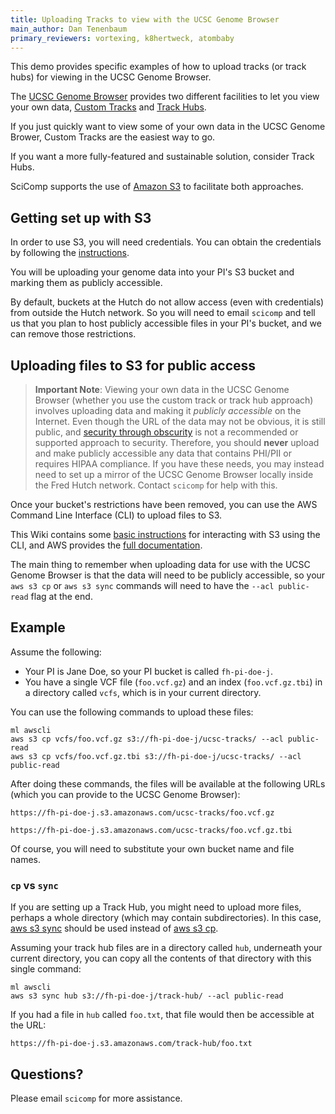 ```yaml
---
title: Uploading Tracks to view with the UCSC Genome Browser
main_author: Dan Tenenbaum
primary_reviewers: vortexing, k8hertweck, atombaby
---
```


This demo provides specific examples of how to upload tracks (or track hubs) for viewing in the UCSC Genome Browser.

The [UCSC Genome Browser](http://genome.ucsc.edu/) provides two different facilities to let you view your own data,
[Custom Tracks](http://genome.ucsc.edu/cgi-bin/hgCustom) and [Track Hubs](https://genome.ucsc.edu/goldenPath/help/hgTrackHubHelp.html). 

If you just quickly want to view some of your own data in the UCSC Genome Brower, Custom Tracks are the easiest way to go.

If you want a more fully-featured and sustainable solution, consider Track Hubs.

SciComp supports the use of [Amazon S3](https://aws.amazon.com/s3/) to facilitate both approaches. 

## Getting set up with S3

In order to use S3, you will need credentials. You can obtain the credentials by following the [instructions](https://sciwiki.fredhutch.org/scicomputing/access_credentials/#command-line-rhinogizmo-instructions).

You will be uploading your genome data into your PI's S3 bucket and marking them as publicly accessible.

By default, buckets at the Hutch do not allow access (even with credentials) from outside the Hutch network. So you will need to email `scicomp` and tell us that you plan to host publicly accessible files in your PI's bucket, and we can remove those restrictions.

## Uploading files to S3 for public access

> **Important Note**: Viewing your own data in the UCSC Genome Browser (whether you use the custom track or track hub approach) involves uploading data and making it *publicly accessible* on the Internet. Even though the URL of the data may not be obvious, it is still public, and [security through obscurity](https://en.wikipedia.org/wiki/Security_through_obscurity) is not a recommended or supported approach to security. Therefore, you should **never** upload and make publicly accessible any data that contains PHI/PII or requires HIPAA compliance. If you have these needs, you may instead need to set up a mirror of the UCSC Genome Browser locally inside the Fred Hutch network. Contact `scicomp` for help with this.

Once your bucket's restrictions have been removed, you can use the AWS Command Line Interface (CLI) to upload files to S3.

This Wiki contains some [basic instructions](https://sciwiki.fredhutch.org/compdemos/aws-s3/#aws-command-line-interface-cli) for interacting with S3 using the CLI, and AWS provides the [full documentation](https://docs.aws.amazon.com/cli/latest/reference/s3/).

The main thing to remember when uploading data for use with the UCSC Genome Browser is that the data will need to be publicly accessible, so your `aws s3 cp` or `aws s3 sync` commands will need to have the `--acl public-read` flag at the end.

## Example

Assume the following:

* Your PI is Jane Doe, so your PI bucket is called `fh-pi-doe-j`. 
* You have a single VCF file (`foo.vcf.gz`) and an index (`foo.vcf.gz.tbi`) in a directory called `vcfs`, which is in your current directory.

You can use the following commands to upload these files:

```
ml awscli
aws s3 cp vcfs/foo.vcf.gz s3://fh-pi-doe-j/ucsc-tracks/ --acl public-read
aws s3 cp vcfs/foo.vcf.gz.tbi s3://fh-pi-doe-j/ucsc-tracks/ --acl public-read
```

After doing these commands, the files will be available at the following URLs (which you can provide to the UCSC Genome Browser):


`https://fh-pi-doe-j.s3.amazonaws.com/ucsc-tracks/foo.vcf.gz`

`https://fh-pi-doe-j.s3.amazonaws.com/ucsc-tracks/foo.vcf.gz.tbi`

Of course, you will need to substitute your own bucket name and file names.

### `cp` vs `sync`

If you are setting up a Track Hub, you might need to upload more files, perhaps a whole directory (which may contain subdirectories). In this case, [aws s3 sync](https://docs.aws.amazon.com/cli/latest/reference/s3/sync.html) should be used instead of [aws s3 cp](https://docs.aws.amazon.com/cli/latest/reference/s3/cp.html).

Assuming your track hub files are in a directory called `hub`, underneath your current directory, you can copy all the contents of that directory with this single command:

```
ml awscli
aws s3 sync hub s3://fh-pi-doe-j/track-hub/ --acl public-read
```

If you had a file in `hub` called `foo.txt`, that file would then be accessible at the URL:

`https://fh-pi-doe-j.s3.amazonaws.com/track-hub/foo.txt`

## Questions?

Please email `scicomp` for more assistance. 


